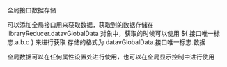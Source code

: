 全局接口数据存储

可以添加全局接口用来获取数据，获取到的数据存储在 libraryReducer.datavGlobalData 对象中，获取的时候可以使用 ${ 接口唯一标志.a.b.c } 来进行获取
存储的格式为 datavGlobalData.接口唯一标志.数据

全局数据可以在任何属性设置处进行使用，也可以在全局显示控制中进行使用

